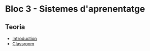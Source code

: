 # Bloc 3 - Sistemes d'aprenentatge

## Teoria

- [Introduction](intro.md)
- [Classroom](classroom.md)
